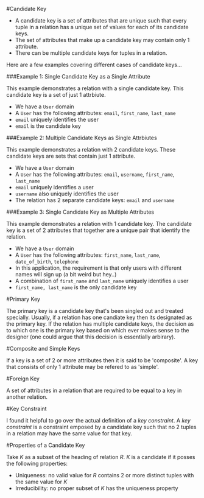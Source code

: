 #Candidate Key

- A candidate key is a set of attributes that are unique such that every tuple in a relation has a unique set of values for each of its candidate keys. 
- The set of attributes that make up a candidate key may contain only 1 attribute.
- There can be multiple candidate keys for tuples in a relation.

Here are a few examples covering different cases of candidate keys…

###Example 1: Single Candidate Key as a Single Attribute

This example demonstrates a relation with a single candidate key. This candidate key is a set of just 1 attrbiute.

- We have a `User` domain
- A `User` has the following attributes: `email`, `first_name`, `last_name`
- `email` uniquely identifies the user
- `email` is the candidate key

###Example 2: Multiple Candidate Keys as Single Attrbiutes

This example demonstrates a relation with 2 candidate keys. These candidate keys are sets that contain just 1 attribute.

- We have a `User` domain
- A `User` has the following attributes: `email`, `username`, `first_name`, `last_name`
- `email` uniquely identifies a user
- `username` also uniquely identifies the user
- The relation has 2 separate candidate keys: `email` and `username`


###Example 3: Single Candidate Key as Multiple Attributes

This example demonstrates a relation with 1 candidate key. The candidate key is a set of 2 attributes that together are a unique pair that identify the relation.

- We have a `User` domain
- A `User` has the following attributes: `first_name`, `last_name`, `date_of_birth`, `telephone`
- In this application, the requirement is that only users with different names will sign up (a bit weird but hey..)
- A combination of `first_name` and `last_name` uniquely identifies a user
- `first_name, last_name` is the only candidate key



#Primary Key

The primary key is a candidate key that's been singled out and treated specially. Usually, if a relation has one candiate key then its designated as the primary key. If the relation has multiple candidate keys, the decision as to which one is the primary key based on which ever makes sense to the designer (one could argue that this decision is essentially arbirary).


#Composite and Simple Keys

If a key is a set of 2 or more attributes then it is said to be 'composite'. A key that consists of only 1 attribute may be refered to as 'simple'.


#Foreign Key

A set of attributes in a relation that are required to be equal to a key in another relation.


#Key Constraint

I found it helpful to go over the actual definition of a _key constraint_. A _key constraint_ is a constraint emposed by a candidate key such that no 2 tuples in a relation may have the same value for that key.

#Properties of a Candidate Key

Take _K_ as a subset of the heading of relation _R_. _K_ is a candidate if it posses the following properties:

- Uniqueness: no valid value for _R_ contains 2 or more distinct tuples with the same value for _K_
- Irreducibility: no proper subset of _K_ has the uniqueness property